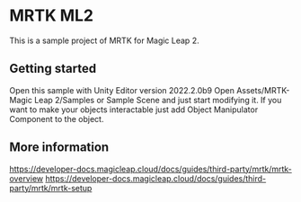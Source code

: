 # MRTK ML2
This is a sample project of MRTK for Magic Leap 2. 

## Getting started
Open this sample with Unity Editor version 2022.2.0b9
Open Assets/MRTK-Magic Leap 2/Samples or Sample Scene and just start modifying it. 
If you want to make your objects interactable just add Object Manipulator Component to the object. 

## More information 
https://developer-docs.magicleap.cloud/docs/guides/third-party/mrtk/mrtk-overview 
https://developer-docs.magicleap.cloud/docs/guides/third-party/mrtk/mrtk-setup

